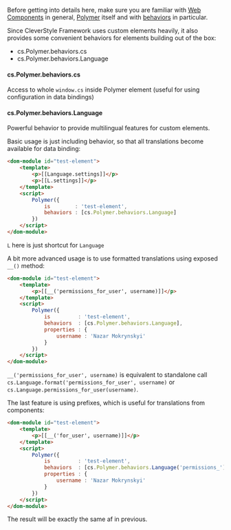 Before getting into details here, make sure you are familiar with [Web Components](http://webcomponents.org/) in general, [Polymer](https://www.polymer-project.org/) itself and with [behaviors](https://www.polymer-project.org/1.0/docs/devguide/behaviors.html.md) in particular.

Since CleverStyle Framework uses custom elements heavily, it also provides some convenient behaviors for elements building out of the box:
* cs.Polymer.behaviors.cs
* cs.Polymer.behaviors.Language

#### cs.Polymer.behaviors.cs
Access to whole `window.cs` inside Polymer element (useful for using configuration in data bindings)

#### cs.Polymer.behaviors.Language
Powerful behavior to provide multilingual features for custom elements.

Basic usage is just including behavior, so that all translations become available for data binding:
```html
<dom-module id="test-element">
    <template>
        <p>[[Language.settings]]</p>
        <p>[[L.settings]]</p>
    </template>
    <script>
        Polymer({
            is        : 'test-element',
            behaviors : [cs.Polymer.behaviors.Language]
        })
    </script>
</dom-module>
```
`L` here is just shortcut for `Language`

A bit more advanced usage is to use formatted translations using exposed `__()` method:
```html
<dom-module id="test-element">
    <template>
        <p>[[__('permissions_for_user', username)]]</p>
    </template>
    <script>
        Polymer({
            is         : 'test-element',
            behaviors  : [cs.Polymer.behaviors.Language],
            properties : {
                username : 'Nazar Mokrynskyi'
            }
        })
    </script>
</dom-module>
```
`__('permissions_for_user', username)` is equivalent to standalone call `cs.Language.format('permissions_for_user', username)` or  `cs.Language.permissions_for_user(username)`.

 The last feature is using prefixes, which is useful for translations from components:
 ```html
 <dom-module id="test-element">
     <template>
         <p>[[__('for_user', username)]]</p>
     </template>
     <script>
         Polymer({
             is         : 'test-element',
             behaviors  : [cs.Polymer.behaviors.Language('permissions_')],
             properties : {
                 username : 'Nazar Mokrynskyi'
             }
         })
     </script>
 </dom-module>
 ```
The result will be exactly the same af in previous.

